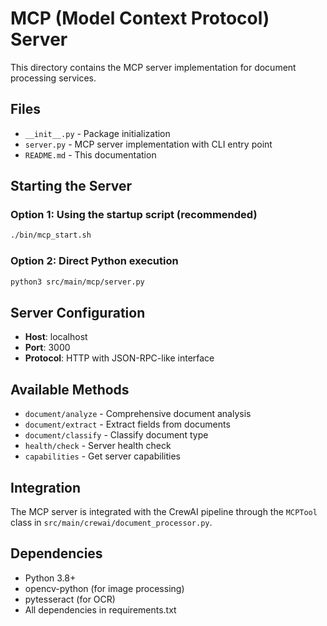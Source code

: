 # MCP (Model Context Protocol) Server

This directory contains the MCP server implementation for document processing services.

## Files

- `__init__.py` - Package initialization
- `server.py` - MCP server implementation with CLI entry point
- `README.md` - This documentation

## Starting the Server

### Option 1: Using the startup script (recommended)
```bash
./bin/mcp_start.sh
```

### Option 2: Direct Python execution
```bash
python3 src/main/mcp/server.py
```

## Server Configuration

- **Host**: localhost
- **Port**: 3000
- **Protocol**: HTTP with JSON-RPC-like interface

## Available Methods

- `document/analyze` - Comprehensive document analysis
- `document/extract` - Extract fields from documents  
- `document/classify` - Classify document type
- `health/check` - Server health check
- `capabilities` - Get server capabilities

## Integration

The MCP server is integrated with the CrewAI pipeline through the `MCPTool` class in `src/main/crewai/document_processor.py`.

## Dependencies

- Python 3.8+
- opencv-python (for image processing)
- pytesseract (for OCR)
- All dependencies in requirements.txt
